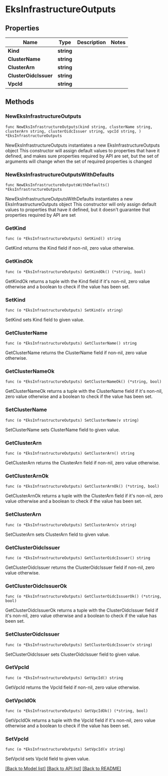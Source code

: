 # EksInfrastructureOutputs

## Properties

Name | Type | Description | Notes
------------ | ------------- | ------------- | -------------
**Kind** | **string** |  | 
**ClusterName** | **string** |  | 
**ClusterArn** | **string** |  | 
**ClusterOidcIssuer** | **string** |  | 
**VpcId** | **string** |  | 

## Methods

### NewEksInfrastructureOutputs

`func NewEksInfrastructureOutputs(kind string, clusterName string, clusterArn string, clusterOidcIssuer string, vpcId string, ) *EksInfrastructureOutputs`

NewEksInfrastructureOutputs instantiates a new EksInfrastructureOutputs object
This constructor will assign default values to properties that have it defined,
and makes sure properties required by API are set, but the set of arguments
will change when the set of required properties is changed

### NewEksInfrastructureOutputsWithDefaults

`func NewEksInfrastructureOutputsWithDefaults() *EksInfrastructureOutputs`

NewEksInfrastructureOutputsWithDefaults instantiates a new EksInfrastructureOutputs object
This constructor will only assign default values to properties that have it defined,
but it doesn't guarantee that properties required by API are set

### GetKind

`func (o *EksInfrastructureOutputs) GetKind() string`

GetKind returns the Kind field if non-nil, zero value otherwise.

### GetKindOk

`func (o *EksInfrastructureOutputs) GetKindOk() (*string, bool)`

GetKindOk returns a tuple with the Kind field if it's non-nil, zero value otherwise
and a boolean to check if the value has been set.

### SetKind

`func (o *EksInfrastructureOutputs) SetKind(v string)`

SetKind sets Kind field to given value.


### GetClusterName

`func (o *EksInfrastructureOutputs) GetClusterName() string`

GetClusterName returns the ClusterName field if non-nil, zero value otherwise.

### GetClusterNameOk

`func (o *EksInfrastructureOutputs) GetClusterNameOk() (*string, bool)`

GetClusterNameOk returns a tuple with the ClusterName field if it's non-nil, zero value otherwise
and a boolean to check if the value has been set.

### SetClusterName

`func (o *EksInfrastructureOutputs) SetClusterName(v string)`

SetClusterName sets ClusterName field to given value.


### GetClusterArn

`func (o *EksInfrastructureOutputs) GetClusterArn() string`

GetClusterArn returns the ClusterArn field if non-nil, zero value otherwise.

### GetClusterArnOk

`func (o *EksInfrastructureOutputs) GetClusterArnOk() (*string, bool)`

GetClusterArnOk returns a tuple with the ClusterArn field if it's non-nil, zero value otherwise
and a boolean to check if the value has been set.

### SetClusterArn

`func (o *EksInfrastructureOutputs) SetClusterArn(v string)`

SetClusterArn sets ClusterArn field to given value.


### GetClusterOidcIssuer

`func (o *EksInfrastructureOutputs) GetClusterOidcIssuer() string`

GetClusterOidcIssuer returns the ClusterOidcIssuer field if non-nil, zero value otherwise.

### GetClusterOidcIssuerOk

`func (o *EksInfrastructureOutputs) GetClusterOidcIssuerOk() (*string, bool)`

GetClusterOidcIssuerOk returns a tuple with the ClusterOidcIssuer field if it's non-nil, zero value otherwise
and a boolean to check if the value has been set.

### SetClusterOidcIssuer

`func (o *EksInfrastructureOutputs) SetClusterOidcIssuer(v string)`

SetClusterOidcIssuer sets ClusterOidcIssuer field to given value.


### GetVpcId

`func (o *EksInfrastructureOutputs) GetVpcId() string`

GetVpcId returns the VpcId field if non-nil, zero value otherwise.

### GetVpcIdOk

`func (o *EksInfrastructureOutputs) GetVpcIdOk() (*string, bool)`

GetVpcIdOk returns a tuple with the VpcId field if it's non-nil, zero value otherwise
and a boolean to check if the value has been set.

### SetVpcId

`func (o *EksInfrastructureOutputs) SetVpcId(v string)`

SetVpcId sets VpcId field to given value.



[[Back to Model list]](../README.md#documentation-for-models) [[Back to API list]](../README.md#documentation-for-api-endpoints) [[Back to README]](../README.md)


